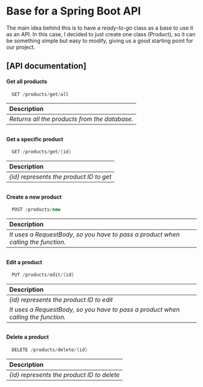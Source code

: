 
# Base for a Spring Boot API

The main idea behind this is to have a _ready-to-go_ class as a base to use it as an API.
In this case, I decided to just create one class (Product), so it can be something simple but easy to modify, giving us a good starting point for our project.
## [API documentation]

#### Get all products

```java
  GET /products/get/all
```

| Description                                   |
| :-------------------------------------------- |
| *Returns all the products from the database.* |

##

#### Get a specific product

```java
  GET /products/get/{id}
```

| Description                                   |
| :-------------------------------------------- |
| *{id} represents the product ID to get*      |

##

#### Create a new product

```java
  POST /products/new
```

| Description                                                                       |
| :---------------------------------------------------------------------------------|
| *It uses a RequestBody, so you have to pass a product when calling the function.* |

##

#### Edit a product

```java
  PUT /products/edit/{id}
```

| Description                                   |
| :-------------------------------------------- |
| *{id} represents the product ID to edit*     |
| *It uses a RequestBody, so you have to pass a product when calling the function.* |

##

#### Delete a product

```java
  DELETE /products/delete/{id}
```

| Description                                   |
| :-------------------------------------------- |
| *{id} represents the product ID to delete*   |
